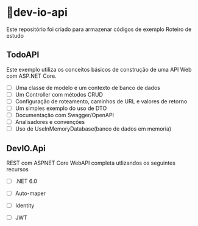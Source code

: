 # 📑dev-io-api
Este repositório foi criado para armazenar códigos de exemplo Roteiro de estudo

## TodoAPI
Este exemplo utiliza os conceitos básicos de construção de uma API Web com ASP.NET Core.

- [ ] Uma classe de modelo e um contexto de banco de dados
- [ ] Um Controller com métodos CRUD
- [ ] Configuração de roteamento, caminhos de URL e valores de retorno
- [ ] Um simples exemplo do uso de DTO
- [ ] Documentação com Swagger/OpenAPI
- [ ] Analisadores e convenções
- [ ] Uso de UseInMemoryDatabase(banco de dados em memoria) 

## DevIO.Api 

REST com ASPNET Core WebAPI completa utlizandos os seguintes recursos

- [ ] .NET 6.0
- [ ] Auto-maper
- [ ] Identity
- [ ] JWT

